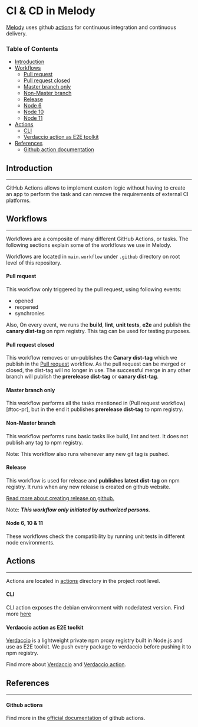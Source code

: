 CI & CD in Melody
====

[Melody](https://github.com/trivago/melody) uses github [actions](https://developer.github.com/actions/) for continuous integration
and continuous delivery.

### Table of Contents
- [Introduction](#toc-intro)
- [Workflows](#toc-workflow)
   * [Pull request](#toc-pr)
   * [Pull request closed](#toc-pr-closed)
   * [Master branch only](#toc-master-branch-only)
   * [Non-Master branch](#toc-non-master-branch)
   * [Release](#toc-release)
   * [Node 6](#toc-node-versions)
   * [Node 10](#toc-node-versions)
   * [Node 11](#toc-node-versions)
- [Actions](#toc-actions)
   * [CLI](#toc-cli)
   * [Verdaccio action as E2E toolkit](#toc-verdaccio-e2e)
- [References](#toc-references)
   * [Github action documentation](#toc-github-action)


## <a id="toc-intro"></a>Introduction
---
GitHub Actions allows to implement custom logic without having to create an app to perform the task and can remove the requirements of external CI platforms.

## <a id="toc-workflow"></a>Workflows
---
Workflows are a composite of many different GitHub Actions, or tasks. The following sections explain
some of the workflows we use in Melody.

Workflows are located in `main.workflow` under `.github` directory on root level of this repository.

#### <a id="toc-pr"></a>Pull request
This workflow only triggered by the pull request, using following events:

- opened
- reopened
- synchronies

Also, On every event, we runs the **build**, **lint**, **unit tests**, **e2e** and publish the **canary dist-tag** on npm registry. This tag can be used for testing purposes. 

#### <a id="toc-pr-closed"></a>Pull request closed
This workflow removes or un-publishes the **Canary dist-tag** which we publish in the [Pull request](#toc-pr) workflow. As the pull request can be merged or closed, the dist-tag will no longer in use. The successful merge in any other branch will publish the **prerelease dist-tag** or **canary dist-tag**.

#### <a id="toc-master-branch-only"></a>Master branch only
This workflow performs all the tasks mentioned in (Pull request workflow)[#toc-pr], but in the end it publishes **prerelease dist-tag** to npm registry.

#### <a id="toc-non-master-branch"></a>Non-Master branch
This workflow performs runs basic tasks like build, lint and test. It does not publish any tag to npm registry. 

Note: This workflow also runs whenever any new git tag is pushed.

#### <a id="toc-release"></a>Release
This workflow is used for release and **publishes latest dist-tag** on npm registry. It runs when any new release is created on github website. 

[Read more about creating release on github.](https://help.github.com/en/articles/creating-releases)

Note: ___This workflow only initiated by authorized persons.___

#### <a id="toc-node-versions"></a>Node 6, 10 & 11
These workflows check the compatibility by running unit tests in different node environments.

## <a id="toc-actions"></a>Actions
---

Actions are located in [actions](/actions) directory in the project root level.

#### <a id="toc-cli"></a>CLI
CLI action exposes the debian environment with node:latest version. Find more [here](cli/README.md)

#### <a id="toc-verdaccio-e2e"></a>Verdaccio action as E2E toolkit
[Verdaccio](https://verdaccio.org) is a lightweight private npm proxy registry built in Node.js and use as E2E toolkit. We push every package to verdaccio before pushing it to npm registry.

Find more about [Verdaccio](https://verdaccio.org) and [Verdaccio action](verdaccio/README.md).

## <a id="toc-references"></a>References
---

#### <a id="toc-github-action"></a>Github actions
Find more in the [official documentation](https://developer.github.com/actions/) of github actions.